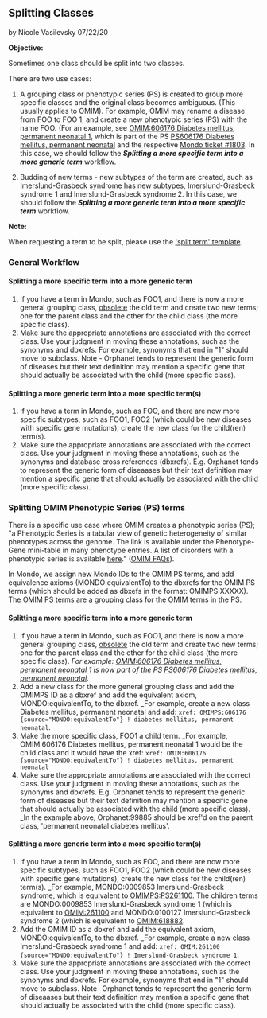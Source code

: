 
## Splitting Classes

by Nicole Vasilevsky 07/22/20

**Objective:** 

Sometimes one class should be split into two classes. 

There are two use cases:

1) A grouping class or phenotypic series (PS) is created to group more specific classes and the original class becomes ambiguous. (This usually applies to OMIM). For example, OMIM may rename a disease from FOO to FOO 1, and create a new phenotypic series (PS) with the name FOO. (For an example, see [OMIM:606176 Diabetes mellitus, permanent neonatal 1](https://www.omim.org/entry/606176), which is part of the PS [PS606176 Diabetes mellitus, permanent neonatal](https://www.omim.org/phenotypicSeries/PS606176) and the respective [Mondo ticket #1803](https://github.com/monarch-initiative/mondo/issues/1803). In this case, we should follow the  **_Splitting a more specific term into a more generic term_** workflow.

2) Budding of new terms - new subtypes of the term are created, such as Imerslund-Grasbeck syndrome has new subtypes, Imerslund-Grasbeck syndrome 1 and Imerslund-Grasbeck syndrome 2. In this case, we should follow the **_Splitting a more generic term into a more specific term_** workflow.

**Note:** 

When requesting a term to be split, please use the ['split term' template](https://github.com/monarch-initiative/mondo/issues/new?assignees=nicolevasilevsky&labels=split&template=split-term.md&title=split+term%3A+%3Center+name%3E).

### General Workflow

#### Splitting a more specific term into a more generic term

1. If you have a term in Mondo, such as FOO1, and there is now a more general grouping class, [obsolete](https://mondo.readthedocs.io/en/latest/editors-guide/merging-and-obsoleting/#obsolete-a-class-without-merging) the old term and create two new terms; one for the parent class and the other for the child class (the more specific class).
1. Make sure the appropriate annotations are associated with the correct class. Use your judgment in moving these annotations, such as the synonyms and dbxrefs. For example, synonyms that end in "1" should move to subclass. Note - Orphanet tends to represent the generic form of diseases but their text definition may mention a specific gene that should actually be associated with the child (more specific class).  

#### Splitting a more generic term into a more specific term(s)

1. If you have a term in Mondo, such as FOO, and there are now more specific subtypes, such as FOO1, FOO2 (which could be new diseases with specific gene mutations), create the new class for the child(ren) term(s).
1. Make sure the appropriate annotations are associated with the correct class. Use your judgment in moving these annotations, such as the synonyms and database cross references (dbxrefs). E.g. Orphanet tends to represent the generic form of diseaases but their text definition may mention a specific gene that should actually be associated with the child (more specific class).

### Splitting OMIM Phenotypic Series (PS) terms

There is a specific use case where OMIM creates a phenotypic series (PS); "a Phenotypic Series is a tabular view of genetic heterogeneity of similar phenotypes across the genome. The link is available under the Phenotype-Gene mini-table in many phenotype entries. A list of disorders with a phenotypic series is available [here](https://www.omim.org/phenotypicSeriesTitles/all)." ([OMIM FAQs](https://www.omim.org/help/faq#1_13)).

In Mondo, we assign new Mondo IDs to the OMIM PS terms, and add equivalence axioms (MONDO:equivalentTo) to the dbxrefs for the OMIM PS terms (which should be added as dbxefs in the format: OMIMPS:XXXXX). The OMIM PS terms are a grouping class for the OMIM terms in the PS.

#### Splitting a more specific term into a more generic term

1. If you have a term in Mondo, such as FOO1, and there is now a more general grouping class, [obsolete](https://mondo.readthedocs.io/en/latest/editors-guide/merging-and-obsoleting/#obsolete-a-class-without-merging) the old term and create two new terms; one for the parent class and the other for the child class (the more specific class). _For example: [OMIM:606176 Diabetes mellitus, permanent neonatal 1](https://www.omim.org/entry/606176) is now part of the PS [PS606176 Diabetes mellitus, permanent neonatal](https://www.omim.org/phenotypicSeries/PS606176)._
1. Add a new class for the more general grouping class and add the OMIMPS ID as a dbxref and add the equivalent axiom, MONDO:equivalentTo, to the dbxref. _For example, create a new class Diabetes mellitus, permanent neonatal and add: `xref: OMIMPS:606176 {source="MONDO:equivalentTo"} ! diabetes mellitus, permanent neonatal`.
1. Make the more specific class, FOO1 a child term. _For example, OMIM:606176 Diabetes mellitus, permanent neonatal 1 would be the child class and it would have the xref: `xref: OMIM:606176 {source="MONDO:equivalentTo"} ! diabetes mellitus, permanent neonatal`
1. Make sure the appropriate annotations are associated with the correct class. Use your judgment in moving these annotations, such as the synonyms and dbxrefs. E.g. Orphanet tends to represent the generic form of diseases but their text definition may mention a specific gene that should actually be associated with the child (more specific class). _In the example above, Orphanet:99885 should be xref'd on the parent class, 'permanent neonatal diabetes mellitus'.

#### Splitting a more generic term into a more specific term(s)

1. If you have a term in Mondo, such as FOO, and there are now more specific subtypes, such as FOO1, FOO2 (which could be new diseases with specific gene mutations), create the new class for the child(ren) term(s). _For example, MONDO:0009853 Imerslund-Grasbeck syndrome, which is equivalent to [OMIMPS:PS261100](https://www.omim.org/phenotypicSeries/PS261100). The children terms are MONDO:0009853 Imerslund-Grasbeck syndrome 1 (which is equivalent to [OMIM:261100](https://www.omim.org/entry/261100) and MONDO:0100127 Imerslund-Grasbeck syndrome 2 (which is equivalent to [OMIM:618882](https://www.omim.org/entry/618882).
1. Add the OMIM ID as a dbxref and add the equivalent axiom, MONDO:equivalentTo, to the dbxref. _For example, create a new class Imerslund-Grasbeck syndrome 1 and add: `xref: OMIM:261100 {source="MONDO:equivalentTo"} ! Imerslund-Grasbeck syndrome 1`.
1. Make sure the appropriate annotations are associated with the correct class. Use your judgment in moving these annotations, such as the synonyms and dbxrefs. For example, synonyms that end in "1" should move to subclass. Note- Orphanet tends to represent the generic form of diseaases but their text definition may mention a specific gene that should actually be associated with the child (more specific class).




